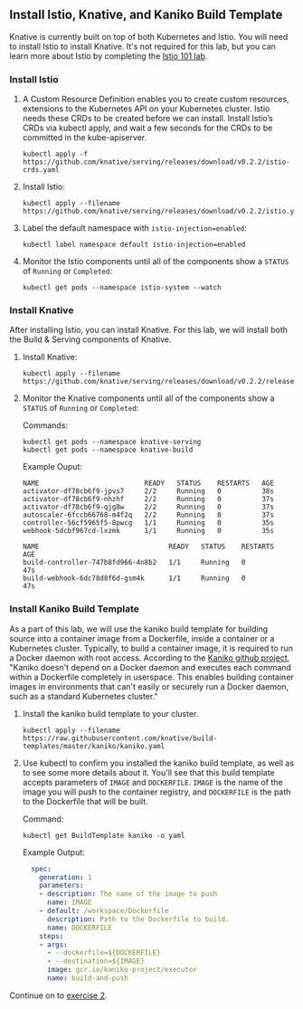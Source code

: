 ## Install Istio, Knative, and Kaniko Build Template

Knative is currently built on top of both Kubernetes and Istio. You will need to install Istio to install Knative. It's not required for this lab, but you can learn more about Istio by completing the [Istio 101 lab](https://github.com/IBM/istio101/tree/master/workshop).

### Install Istio

1. A Custom Resource Definition enables you to create custom resources, extensions to the Kubernetes API on your Kubernetes cluster. Istio needs these CRDs to be created before we can install.  Install Istio’s CRDs via kubectl apply, and wait a few seconds for the CRDs to be committed in the kube-apiserver.

	```
	kubectl apply -f https://github.com/knative/serving/releases/download/v0.2.2/istio-crds.yaml
	```

2. Install Istio:

	```
	kubectl apply --filename https://github.com/knative/serving/releases/download/v0.2.2/istio.yaml
	```
3. Label the default namespace with `istio-injection=enabled`:

	```
	kubectl label namespace default istio-injection=enabled
	```

4. Monitor the Istio components until all of the components show a `STATUS` of
    `Running` or `Completed`:

    ```
    kubectl get pods --namespace istio-system --watch
    ```

### Install Knative

After installing Istio, you can install Knative. For this lab, we will install both the Build & Serving components of Knative.

1. Install Knative:

	```
	kubectl apply --filename https://github.com/knative/serving/releases/download/v0.2.2/release.yaml
	```

2. Monitor the Knative components until all of the components show a `STATUS` of `Running` or `Completed`:

	Commands:
    ```
    kubectl get pods --namespace knative-serving
    kubectl get pods --namespace knative-build
    ```
    Example Ouput:

    ```
    NAME                          READY   STATUS    RESTARTS   AGE
    activator-df78cb6f9-jpvs7     2/2     Running   0          38s
    activator-df78cb6f9-nhzhf     2/2     Running   0          37s
    activator-df78cb6f9-qjg8w     2/2     Running   0          37s
    autoscaler-6fccb66768-m4f2q   2/2     Running   0          37s
    controller-56cf5965f5-8pwcg   1/1     Running   0          35s
    webhook-5dcbf967cd-lxzmk      1/1     Running   0          35s
    ```

    ```
    NAME                                READY   STATUS    RESTARTS   AGE
    build-controller-747b8fd966-4n8b2   1/1     Running   0          47s
    build-webhook-6dc78d8f6d-gsm4k      1/1     Running   0          47s
    ```

### Install Kaniko Build Template

As a part of this lab, we will use the kaniko build template for building source into a container image from a Dockerfile, inside a container or a Kubernetes cluster. Typically, to build a container image, it is required to run a Docker daemon with root access. According to the [Kaniko github project](https://github.com/GoogleContainerTools/kaniko), "Kaniko doesn't depend on a Docker daemon and executes each command within a Dockerfile completely in userspace. This enables building container images in environments that can't easily or securely run a Docker daemon, such as a standard Kubernetes cluster."


1. Install the kaniko build template to your cluster.

      ```
      kubectl apply --filename https://raw.githubusercontent.com/knative/build-templates/master/kaniko/kaniko.yaml
      ```

2. Use kubectl to confirm you installed the kaniko build template, as well as to see some more details about it.  You'll see that this build template accepts parameters of `IMAGE` and `DOCKERFILE`.  `IMAGE` is the name of the image you will push to the container registry, and `DOCKERFILE` is the path to the Dockerfile that will be built.

	Command:
	```
	kubectl get BuildTemplate kaniko -o yaml
	```

	Example Output:
	```yaml
      spec:
        generation: 1
        parameters:
        - description: The name of the image to push
          name: IMAGE
        - default: /workspace/Dockerfile
          description: Path to the Dockerfile to build.
          name: DOCKERFILE
        steps:
        - args:
          - --dockerfile=${DOCKERFILE}
          - --destination=${IMAGE}
          image: gcr.io/kaniko-project/executor
          name: build-and-push
	```


Continue on to [exercise 2](../exercise-2/README.md).
